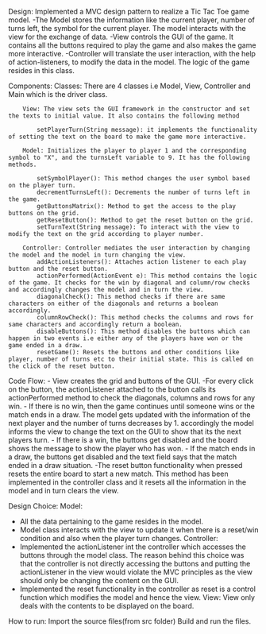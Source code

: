 Design:
Implemented a MVC design pattern to realize a Tic Tac Toe game model.
	-The Model stores the information like the current player, number of turns left, the symbol for the current player. The model interacts with the view for the exchange of data.
	-View controls the GUI of the game. It contains all the buttons required to play the game and also makes the game more interactive.
	-Controller will translate the user interaction, with the help of action-listeners, to modify the data in the model. The logic of the game resides in this class.

Components:
	Classes: There are 4 classes i.e Model, View, Controller and Main which is the driver class.

		View: The view sets the GUI framework in the constructor and set the texts to initial value. It also contains the following method

			setPlayerTurn(String message): it implements the functionality of setting the text on the board to make the game more interactive.

		Model: Initializes the player to player 1 and the corresponding symbol to "X", and the turnsLeft variable to 9. It has the following methods.

			setSymbolPlayer(): This method changes the user symbol based on the player turn.
			decrementTurnsLeft(): Decrements the number of turns left in the game.
			getButtonsMatrix(): Method to get the access to the play buttons on the grid.
			getResetButton(): Method to get the reset button on the grid.
			setTurnText(String message): To interact with the view to modify the text on the grid according to player number.

		Controller: Controller mediates the user interaction by changing the model and the model in turn changing the view.
            addActionListeners(): Attaches action listener to each play button and the reset button.
            actionPerformed(ActionEvent e): This method contains the logic of the game. It checks for the win by diagonal and column/row checks and accordingly changes the model and in turn the view.
            diagonalCheck(): This method checks if there are same characters on either of the diagonals and returns a boolean accordingly.
            columnRowCheck(): This method checks the columns and rows for same characters and accordingly return a boolean.
            disableButtons(): This method disables the buttons which can happen in two events i.e either any of the players have won or the game ended in a draw.
            resetGame(): Resets the buttons and other conditions like player, number of turns etc to their initial state. This is called on the click of the reset button.

Code Flow:
    - View creates the grid and buttons of the GUI.
    -For every click on the button, the actionListener attached to the button calls its actionPerformed method to check the diagonals, columns and rows for any win.
        - If there is no win, then the game continues until someone wins or the match ends in a draw. The model gets updated with the information of the next player and the number of turns decreases by 1.
           accordingly the model informs the view to change the text on the GUI to show that its the next players turn.
        - If there is a win, the buttons get disabled and the board shows the message to show the player who has won.
        - If the match ends in a draw, the buttons get disabled and the text field says that the match ended in a draw situation.
    -The reset button functionality when pressed resets the entire board to start a new match. This method has been implemented in the controller class and it resets all the information in the model and in turn clears the view.

Design Choice:
Model:
- All the data pertaining to the game resides in the model.
- Model class interacts with the view to update it when there is a reset/win condition and also when the player turn changes.
Controller:
- Implemented the actionListener int the controller which accesses the buttons through the model class. The reason behind this choice was that the controller is not directly accessing the buttons and putting the actionListener in the view would violate the MVC principles as the view should only be changing the content on the GUI.
- Implemented the reset functionality in the controller as reset is a control function which modifies the model and hence the view.
View:
View only deals with the contents to be displayed on the board.

How to run:
Import the source files(from src folder)
Build and run the files.
